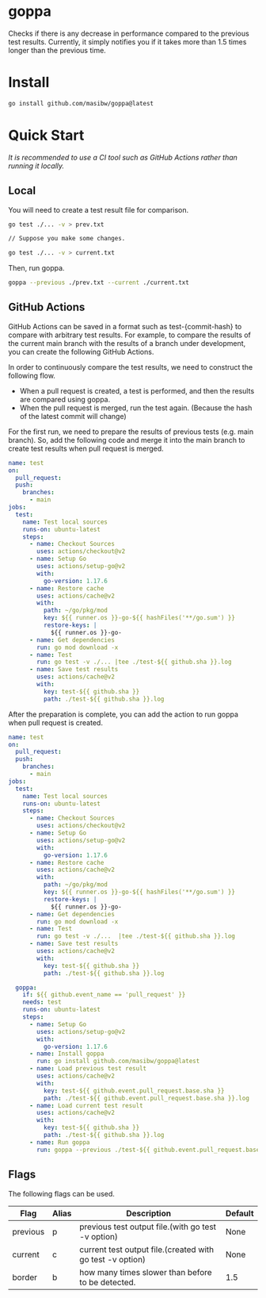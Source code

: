 # goppa
Checks if there is any decrease in performance compared to the previous test results. Currently, it simply notifies you if it takes more than 1.5 times longer than the previous time.

# Install

```bash
go install github.com/masibw/goppa@latest
```

# Quick Start
*It is recommended to use a CI tool such as GitHub Actions rather than running it locally.*

## Local
You will need to create a test result file for comparison.
```Bash
go test ./... -v > prev.txt

// Suppose you make some changes.

go test ./... -v > current.txt
```
Then, run goppa.
```Bash
goppa --previous ./prev.txt --current ./current.txt
```

## GitHub Actions
GitHub Actions can be saved in a format such as test-{commit-hash} to compare with arbitrary test results. For example, to compare the results of the current main branch with the results of a branch under development, you can create the following GitHub Actions.

In order to continuously compare the test results, we need to construct the following flow.

- When a pull request is created, a test is performed, and then the results are compared using goppa.
- When the pull request is merged, run the test again. (Because the hash of the latest commit will change)

For the first run, we need to prepare the results of previous tests (e.g. main branch). So, add the following code and merge it into the main branch to create test results when pull request is merged.

```yaml
name: test
on:
  pull_request:
  push:
    branches:
      - main
jobs:
  test:
    name: Test local sources
    runs-on: ubuntu-latest
    steps:
      - name: Checkout Sources
        uses: actions/checkout@v2
      - name: Setup Go
        uses: actions/setup-go@v2
        with:
          go-version: 1.17.6
      - name: Restore cache
        uses: actions/cache@v2
        with:
          path: ~/go/pkg/mod
          key: ${{ runner.os }}-go-${{ hashFiles('**/go.sum') }}
          restore-keys: |
            ${{ runner.os }}-go-
      - name: Get dependencies
        run: go mod download -x
      - name: Test
        run: go test -v ./... |tee ./test-${{ github.sha }}.log
      - name: Save test results
        uses: actions/cache@v2
        with:
          key: test-${{ github.sha }}
          path: ./test-${{ github.sha }}.log
```

After the preparation is complete, you can add the action to run goppa when pull request is created.

```yaml
name: test
on:
  pull_request:
  push:
    branches:
      - main
jobs:
  test:
    name: Test local sources
    runs-on: ubuntu-latest
    steps:
      - name: Checkout Sources
        uses: actions/checkout@v2
      - name: Setup Go
        uses: actions/setup-go@v2
        with:
          go-version: 1.17.6
      - name: Restore cache
        uses: actions/cache@v2
        with:
          path: ~/go/pkg/mod
          key: ${{ runner.os }}-go-${{ hashFiles('**/go.sum') }}
          restore-keys: |
            ${{ runner.os }}-go-
      - name: Get dependencies
        run: go mod download -x
      - name: Test
        run: go test -v ./...  |tee ./test-${{ github.sha }}.log
      - name: Save test results
        uses: actions/cache@v2
        with:
          key: test-${{ github.sha }}
          path: ./test-${{ github.sha }}.log

  goppa:
    if: ${{ github.event_name == 'pull_request' }}
    needs: test
    runs-on: ubuntu-latest
    steps:
      - name: Setup Go
        uses: actions/setup-go@v2
        with:
          go-version: 1.17.6
      - name: Install goppa
        run: go install github.com/masibw/goppa@latest
      - name: Load previous test result
        uses: actions/cache@v2
        with:
          key: test-${{ github.event.pull_request.base.sha }}
          path: ./test-${{ github.event.pull_request.base.sha }}.log
      - name: Load current test result
        uses: actions/cache@v2
        with:
          key: test-${{ github.sha }}
          path: ./test-${{ github.sha }}.log
      - name: Run goppa
        run: goppa --previous ./test-${{ github.event.pull_request.base.sha }}.log --current ./test-${{ github.sha }}.log
```
## Flags
The following flags can be used.

| Flag     | Alias | Description                                               | Default |
|----------|-------|-----------------------------------------------------------|---------|
| previous | p     | previous test output file.(with go test -v option)        | None    |
| current  | c     | current test output file.(created with go test -v option) | None    |
| border   | b     | how many times slower than before to be detected.         | 1.5     | 
